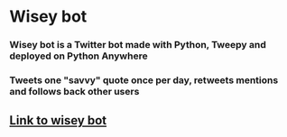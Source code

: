 # Wisey bot

### Wisey bot is a Twitter bot made with Python, Tweepy and deployed on Python Anywhere

### Tweets one "savvy" quote once per day, retweets mentions and follows back other users

## [Link to wisey bot](https://twitter.com/wiseybot)
